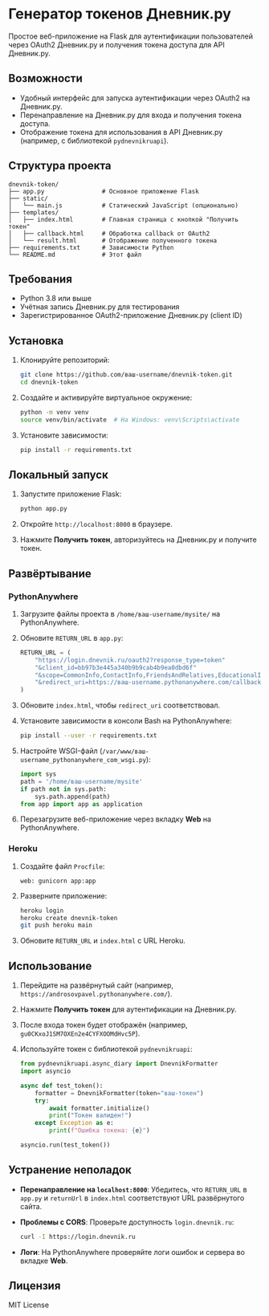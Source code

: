 # Генератор токенов Дневник.ру

Простое веб-приложение на Flask для аутентификации пользователей через OAuth2 Дневник.ру и получения токена доступа для API Дневник.ру.

## Возможности

- Удобный интерфейс для запуска аутентификации через OAuth2 на Дневник.ру.
- Перенаправление на Дневник.ру для входа и получения токена доступа.
- Отображение токена для использования в API Дневник.ру (например, с библиотекой `pydnevnikruapi`).

## Структура проекта

```plaintext
dnevnik-token/
├── app.py                # Основное приложение Flask
├── static/
│   └── main.js           # Статический JavaScript (опционально)
├── templates/
│   ├── index.html        # Главная страница с кнопкой "Получить токен"
│   ├── callback.html     # Обработка callback от OAuth2
│   └── result.html       # Отображение полученного токена
├── requirements.txt      # Зависимости Python
└── README.md             # Этот файл
```

## Требования

- Python 3.8 или выше
- Учётная запись Дневник.ру для тестирования
- Зарегистрированное OAuth2-приложение Дневник.ру (client ID)

## Установка

1. Клонируйте репозиторий:

   ```bash
   git clone https://github.com/ваш-username/dnevnik-token.git
   cd dnevnik-token
   ```

2. Создайте и активируйте виртуальное окружение:

   ```bash
   python -m venv venv
   source venv/bin/activate  # На Windows: venv\Scripts\activate
   ```

3. Установите зависимости:

   ```bash
   pip install -r requirements.txt
   ```

## Локальный запуск

1. Запустите приложение Flask:

   ```bash
   python app.py
   ```

2. Откройте `http://localhost:8000` в браузере.
3. Нажмите **Получить токен**, авторизуйтесь на Дневник.ру и получите токен.

## Развёртывание

### PythonAnywhere

1. Загрузите файлы проекта в `/home/ваш-username/mysite/` на PythonAnywhere.
2. Обновите `RETURN_URL` в `app.py`:

   ```python
   RETURN_URL = (
       "https://login.dnevnik.ru/oauth2?response_type=token"
       "&client_id=bb97b3e445a340b9b9cab4b9ea0dbd6f"
       "&scope=CommonInfo,ContactInfo,FriendsAndRelatives,EducationalInfo"
       "&redirect_uri=https://ваш-username.pythonanywhere.com/callback"
   )
   ```

3. Обновите `index.html`, чтобы `redirect_uri` соответствовал.
4. Установите зависимости в консоли Bash на PythonAnywhere:

   ```bash
   pip install --user -r requirements.txt
   ```

5. Настройте WSGI-файл (`/var/www/ваш-username_pythonanywhere_com_wsgi.py`):

   ```python
   import sys
   path = '/home/ваш-username/mysite'
   if path not in sys.path:
       sys.path.append(path)
   from app import app as application
   ```

6. Перезагрузите веб-приложение через вкладку **Web** на PythonAnywhere.

### Heroku

1. Создайте файл `Procfile`:

   ```text
   web: gunicorn app:app
   ```

2. Разверните приложение:

   ```bash
   heroku login
   heroku create dnevnik-token
   git push heroku main
   ```

3. Обновите `RETURN_URL` и `index.html` с URL Heroku.

## Использование

1. Перейдите на развёрнутый сайт (например, `https://androsovpavel.pythonanywhere.com/`).
2. Нажмите **Получить токен** для аутентификации на Дневник.ру.
3. После входа токен будет отображён (например, `gu0CKxoJ1SM7OXEn2e4CYFXOOMdHvc5P`).
4. Используйте токен с библиотекой `pydnevnikruapi`:

   ```python
   from pydnevnikruapi.async_diary import DnevnikFormatter
   import asyncio

   async def test_token():
       formatter = DnevnikFormatter(token="ваш-токен")
       try:
           await formatter.initialize()
           print("Токен валиден!")
       except Exception as e:
           print(f"Ошибка токена: {e}")

   asyncio.run(test_token())
   ```

## Устранение неполадок

- **Перенаправление на `localhost:8000`**:
  Убедитесь, что `RETURN_URL` в `app.py` и `returnUrl` в `index.html` соответствуют URL развёрнутого сайта.
- **Проблемы с CORS**:
  Проверьте доступность `login.dnevnik.ru`:

   ```bash
   curl -I https://login.dnevnik.ru
   ```

- **Логи**:
  На PythonAnywhere проверяйте логи ошибок и сервера во вкладке **Web**.

## Лицензия

MIT License

